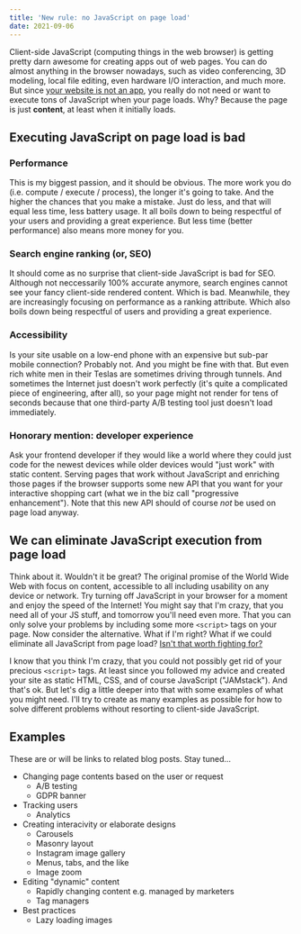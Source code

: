 ```yaml
---
title: 'New rule: no JavaScript on page load'
date: 2021-09-06
---
```


Client-side JavaScript (computing things in the web browser) is getting pretty darn awesome for creating apps out of web pages. You can do almost anything in the browser nowadays, such as video conferencing, 3D modeling, local file editing, even hardware I/O interaction, and much more. But since [your website is not an app](/blog/your-website-is-not-an-app/), you really do not need or want to execute tons of JavaScript when your page loads. Why? Because the page is just **content**, at least when it initially loads.

## Executing JavaScript on page load is bad

### Performance

This is my biggest passion, and it should be obvious. The more work you do (i.e. compute / execute / process), the longer it's going to take. And the higher the chances that you make a mistake. Just do less, and that will equal less time, less battery usage. It all boils down to being respectful of your users and providing a great experience. But less time (better performance) also means more money for you.

### Search engine ranking (or, SEO)

It should come as no surprise that client-side JavaScript is bad for SEO. Although not neccessarily 100% accurate anymore, search engines cannot see your fancy client-side rendered content. Which is bad. Meanwhile, they are increasingly focusing on performance as a ranking attribute. Which also boils down being respectful of users and providing a great experience.

### Accessibility

Is your site usable on a low-end phone with an expensive but sub-par mobile connection? Probably not. And you might be fine with that. But even rich white men in their Teslas are sometimes driving through tunnels. And sometimes the Internet just doesn't work perfectly (it's quite a complicated piece of engineering, after all), so your page might not render for tens of seconds because that one third-party A/B testing tool just doesn't load immediately.

### Honorary mention: developer experience

Ask your frontend developer if they would like a world where they could just code for the newest devices while older devices would "just work" with static content. Serving pages that work without JavaScript and enriching those pages if the browser supports some new API that you want for your interactive shopping cart (what we in the biz call "progressive enhancement"). Note that this new API should of course *not* be used on page load anyway.

## We can eliminate JavaScript execution from page load

Think about it. Wouldn't it be great? The original promise of the World Wide Web with focus on content, accessible to all including usability on any device or network. Try turning off JavaScript in your browser for a moment and enjoy the speed of the Internet! You might say that I'm crazy, that you need all of your JS stuff, and tomorrow you'll need even more. That you can only solve your problems by including some more `<script>` tags on your page. Now consider the alternative. What if I'm right? What if we could eliminate all JavaScript from page load? [Isn't that worth fighting for?](https://www.quotes.net/mquote/121319)

I know that you think I'm crazy, that you could not possibly get rid of your precious `<script>` tags. At least since you followed my advice and created your site as static HTML, CSS, and of course JavaScript ("JAMstack"). And that's ok. But let's dig a little deeper into that with some examples of what you might need. I'll try to create as many examples as possible for how to solve different problems without resorting to client-side JavaScript.

## Examples

These are or will be links to related blog posts. Stay tuned...

- Changing page contents based on the user or request
  - A/B testing
  - GDPR banner
- Tracking users
  - Analytics
- Creating interacivity or elaborate designs
  - Carousels
  - Masonry layout
  - Instagram image gallery
  - Menus, tabs, and the like
  - Image zoom
- Editing "dynamic" content
  - Rapidly changing content e.g. managed by marketers
  - Tag managers
- Best practices
  - Lazy loading images
